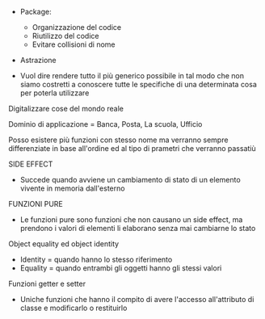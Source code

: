- Package:
  - Organizzazione del codice
  - Riutilizzo del codice
  - Evitare collisioni di nome

- Astrazione
 - Vuol dire rendere tutto il più generico possibile in tal modo che non siamo costretti a conoscere tutte le specifiche di una determinata cosa per poterla utilizzare

Digitalizzare cose del mondo reale

Dominio di applicazione = Banca, Posta, La scuola, Ufficio


Posso esistere più funzioni con stesso nome ma verranno sempre differenziate in base all'ordine ed al tipo di prametri che verranno passatiù

SIDE EFFECT
- Succede quando avviene un cambiamento di stato di un elemento vivente in memoria dall'esterno

FUNZIONI PURE
- Le funzioni pure sono funzioni che non causano un side effect, ma prendono i valori di elementi li elaborano senza mai cambiarne lo stato

Object equality ed object identity
- Identity =  quando hanno lo stesso riferimento
- Equality = quando entrambi gli oggetti hanno gli stessi valori

Funzioni getter e setter
- Uniche funzioni che hanno il compito di avere l'accesso all'attributo di classe e modificarlo o restituirlo